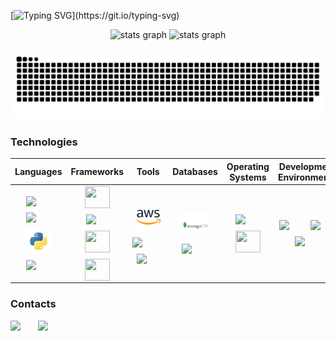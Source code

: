 [![Typing SVG](https://readme-typing-svg.herokuapp.com/?color=ffffff&size=35&center=true&vCenter=true&width=1000&lines=Hi+👋+!+My+name+is+Maria+Elissa;I'm+from+Brazil;)](https://git.io/typing-svg)


<div align="center">
  <img  src="https://github-readme-stats.vercel.app/api?username=elissatavares&show_icons=true&theme=radical&include_all_commits=true&count_private=true" height="157" alt="stats graph"/>
  <img  src="https://github-readme-stats.vercel.app/api/top-langs/?username=elissatavares&layout=compact&langs_count=7&theme=radical" height="157" alt="stats graph"/>
</div>

<div align="center">
<br clear="both">

<img src="https://raw.githubusercontent.com/elissatavares/elissatavares/output/snake.svg" alt="Snake animation" />
</div>


### Technologies




| Languages | Frameworks | Tools | Databases | Operating Systems | Development Environments | Version Control |
|-----------|------------|-------|-----------|-------------------|--------------|----------------|
| <div style="text-align: center;"><div style="display: flex; justify-content: center; align-items: center; flex-wrap: wrap; gap: 10px;"><img src="https://cdn.jsdelivr.net/gh/devicons/devicon/icons/java/java-original.svg" width="40px"><img src="https://cdn.jsdelivr.net/gh/devicons/devicon/icons/kotlin/kotlin-original.svg" width="40px"><img src="https://raw.githubusercontent.com/github/explore/master/topics/python/python.png" width="40px"><img src="https://cdn.jsdelivr.net/gh/devicons/devicon/icons/c/c-original.svg" width="40px"></div></div> | <div style="text-align: center;"><div style="display: flex; justify-content: center; align-items: center; flex-wrap: wrap; gap: 10px;"><img src="https://cdn.simpleicons.org/spring/6DB33F" width="40px" height="35px"><img src="https://cdn.jsdelivr.net/gh/devicons/devicon@latest/icons/quarkus/quarkus-original.svg" width="35px" /><img src="https://cdn.simpleicons.org/selenium/43B02A" width="40px" height="35px"><img src="https://cdn.jsdelivr.net/gh/devicons/devicon@latest/icons/junit/junit-original.svg" width="40px" height="35px"></div></div> | <div style="text-align: center;"><div style="display: flex; justify-content: center; align-items: center; flex-wrap: wrap; gap: 10px;"><img src="https://raw.githubusercontent.com/github/explore/main/topics/aws/aws.png" width="45px"><img src="https://cdn.jsdelivr.net/gh/devicons/devicon@latest/icons/docker/docker-original.svg" width="50px"><img src="https://cdn.jsdelivr.net/gh/devicons/devicon@latest/icons/githubactions/githubactions-original.svg" width="37px"/></div></div>| <div style="text-align: center;"><div style="display: flex; justify-content: center; align-items: center; flex-wrap: wrap; gap: 10px;"><img src="https://raw.githubusercontent.com/github/explore/master/topics/mongodb/mongodb.png" width="40px"><img src="https://cdn.jsdelivr.net/gh/devicons/devicon@latest/icons/postgresql/postgresql-original.svg" width="43px"></div></div> | <div style="text-align: center;"><div style="display: flex; justify-content: center; align-items: center; flex-wrap: wrap; gap: 10px;"><img src="https://cdn.jsdelivr.net/gh/devicons/devicon@latest/icons/linux/linux-original.svg" width="40px"><img src="https://cdn.jsdelivr.net/gh/devicons/devicon/icons/windows11/windows11-original.svg" width="40px" height="35px"></div></div> | <div style="text-align: center;"><div style="display: flex; justify-content: center; align-items: center; flex-wrap: wrap; gap: 10px;"><img src="https://cdn.jsdelivr.net/gh/devicons/devicon/icons/intellij/intellij-original.svg" width="40px"><img src="https://img.icons8.com/fluent/48/000000/visual-studio-code-2019.png" width="40px"><img src="https://cdn.jsdelivr.net/gh/devicons/devicon@latest/icons/jupyter/jupyter-original-wordmark.svg" width="40px"/></div></div> | <div style="text-align: center;"><div style="display: flex; justify-content: center; align-items: center; flex-wrap: wrap; gap: 10px;"><img src="https://cdn.jsdelivr.net/gh/devicons/devicon/icons/git/git-original.svg" width="40px"></div></div> |


<!--[![Ashutosh's github activity graph](https://github-readme-activity-graph.vercel.app/graph?username=ma-elissa&bg_color=141321&color=00ff00&line=00ff00&point=ffffff&area=true&hide_border=true&title_color=ffffff&custom_title_size=22&width=300&height=250)](https://github.com/ashutosh00710/github-readme-activity-graph)-->


 ### Contacts
 
  <div align="left">
  <a href = "mailto:elissasousx@gmail.com"><img src="https://img.shields.io/badge/Gmail-D14836?style=for-the-badge&logo=gmail&logoColor=white" height="33" target="_blank"></a>
  <img width="20" />
  <a href="https://www.linkedin.com/in/elissatavares/" target="_blank"><img src="https://img.shields.io/badge/-LinkedIn-%230077B5?style=for-the-badge&logo=linkedin&logoColor=white" height="33" target="_blank"></a> 
</div>
